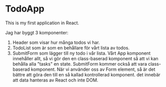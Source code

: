 # TodoApp
 This is my first application in React.

 Jag har byggt 3 komponenter:
 1. Header som visar hur många todos vi har.
 2. TodoList som är som en behållare för vårt lista av todos.
 3. SubmitForm som lägger till ny todo i vår lista. Vårt App komponent innehåller allt, så vi gör den en class-baserad komponent så att vi kan behålla alla "tasks" en state.
 SubmitForm kommer också att vara class-baserad komponent. När vi använder oss av Form element, så är det bättre att göra den till en så kallad kontrollerad komponent. det innebär att data hanteras av React och inte DOM.
 
